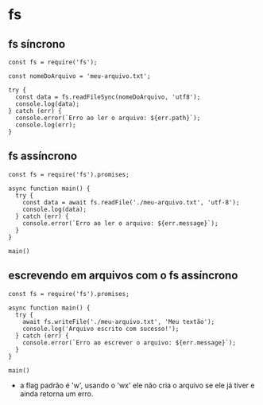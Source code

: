 # fs

## fs síncrono

```
const fs = require('fs');

const nomeDoArquivo = 'meu-arquivo.txt';

try {
  const data = fs.readFileSync(nomeDoArquivo, 'utf8');
  console.log(data);
} catch (err) {
  console.error(`Erro ao ler o arquivo: ${err.path}`);
  console.log(err);
}
```

## fs assíncrono 

```
const fs = require('fs').promises;

async function main() {
  try {
    const data = await fs.readFile('./meu-arquivo.txt', 'utf-8');
    console.log(data);
  } catch (err) {
    console.error(`Erro ao ler o arquivo: ${err.message}`);
  }
}

main()
```

## escrevendo em arquivos com o fs assíncrono 

```
const fs = require('fs').promises;

async function main() {
  try {
    await fs.writeFile('./meu-arquivo.txt', 'Meu textão');
    console.log('Arquivo escrito com sucesso!');
  } catch (err) {
    console.error(`Erro ao escrever o arquivo: ${err.message}`);
  }
}

main()
```

* a flag padrão é 'w', usando o 'wx' ele não cria o arquivo se ele já tiver e ainda retorna um erro.